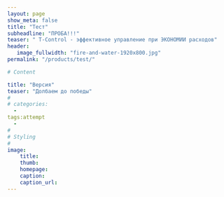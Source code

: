 ```yaml
---
layout: page
show_meta: false
title: "Тест"
subheadline: "ПРОБА!!!"
teaser: " T-Control - эффективное управление при ЭКОНОМИИ расходов"
header:
   image_fullwidth: "fire-and-water-1920x800.jpg"
permalink: "/products/test/"

# Content

title: "Версия"
teaser: "Долбаем до победы"
#
# categories:
  - 
tags:attempt
  - 
#
# Styling
#
image:
    title:
    thumb:
    homepage:
    caption:
    caption_url:
---
```





 [1]: #
 [2]: #
 [3]: #
 [4]: #
 [5]: #
 [6]: #
 [7]: #
 [8]: #
 [9]: #
 [10]: #